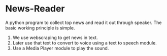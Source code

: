 # News-Reader
A python program to collect top news and read it out through speaker.
The basic working principle is simple.
1) We use webscraping to get news in text.
2) Later use that text to convert to voice using a text to speech module.
3) Use a Media Player module to play the sound.
